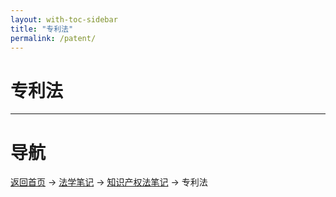 ```yaml
---
layout: with-toc-sidebar
title: "专利法"
permalink: /patent/
---
```

# 专利法

---

# 导航
[返回首页](/) → [法学笔记](/legal-notes/) → [知识产权法笔记](/intellectual-property/) → 专利法
